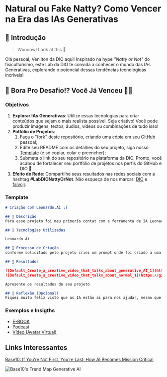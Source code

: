 # Natural ou Fake Natty? Como Vencer na Era das IAs Generativas

## 🚀 Introdução

> Woooow! Look at this 👀

Olá pessoal, Venilton da DIO aqui! Inspirado na hype _"Natty or Not"_ do fisiculturismo, este Lab da DIO te convida a conhecer o mundo das IAs Generativas, explorando o potencial dessas tendências tecnológicas incríveis!

## 🎯 Bora Pro Desafio!? Você Já Venceu 💪🤓

### Objetivos

1. **Explorar IAs Generativas**: Utilize essas tecnologias para criar conteúdos que sejam o mais realista possível. Seja criativo! Você pode produzir imagens, textos, áudios, vídeos ou combinações de tudo isso!
1. **Potfólio de Projetos**:
    1. Faça o "fork" deste repositório, criando uma cópia em seu GitHub pessoal;
    2. Edite seu README com os detalhes do seu projeto, siga nosso [Template](#template) (é só copiar, colar e preencher);
    3. Submeta o link do seu repositório na plataforma da DIO. Pronto, você acabou de fortalecer seu portfólio de projetos nos perfis do GitHub e DIO 🚀
1. **Efeito de Rede**: Compartilhe seus resultados nas redes sociais com a hashtag **#LabDIONattyOrNot**. Não esqueça de nos marcar: [DIO](https://www.linkedin.com/school/dio-makethechange) e [falvojr](https://www.linkedin.com/in/falvojr).

### Template

```markdown
# Criação com Leonardo.Ai ;)

## 📒 Descrição
Para esse projeto foi meu primerio contat com a ferramenta de IA Leonardo.Ai, a qual fiquei muito supreso com a velocidade em que a ferramenta trabalha.

## 🤖 Tecnologias Utilizadas

Leonardo.Ai

## 🧐 Processo de Criação
conforme solicitado pelo projeto criei um prompt onde foi criado a uma imagem sobre IA e outra sem IA(netter or not) 

## 🚀 Resultados

![Default_Create_a_creative_video_that_talks_about_generative_AI_1](https://github.com/cristiano-araujo/lab-natty-or-not/assets/13604145/99062694-c7ab-4563-a48d-cc04da116e46)
![Default_Create_a_creative_video_that_talks_about_normal_1](https://github.com/cristiano-araujo/lab-natty-or-not/assets/13604145/21e33727-6d9e-45ef-b0b1-1ed469e512a6)

Apresente os resultados do seu projeto

## 💭 Reflexão (Opcional)
Fiquei muito feliz visto que as IA estão ai para nos ajudar, mesmo que em imagem, video, audio ate mesmo em nos ajudar com codigos.
```

### Exemplos e Insigths

- [E-BOOK](/exemplos/E-BOOK.md)
- [Podcast](/exemplos/PODCAST.md)
- [Vídeo (Avatar Virtual)](/exemplos/VIDEO.md)

## Links Interessantes

[Base10: If You’re Not First, You’re Last: How AI Becomes Mission Critical](https://base10.vc/post/generative-ai-mission-critical/)

![Base10's Trend Map Generative AI](https://github.com/digitalinnovationone/lab-natty-or-not/assets/730492/f4df26e8-f8f7-4419-8252-c69d73ea930c)

